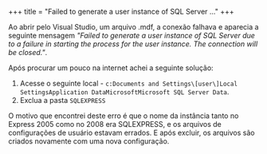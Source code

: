 +++
title = "Failed to generate a user instance of SQL Server ..."
+++

Ao abrir pelo Visual Studio, um arquivo .mdf, a conexão falhava e aparecia a seguinte mensagem _"Failed to generate a user instance of SQL Server due to a failure in starting the process for the user instance. The connection will be closed."_.

Após procurar um pouco na internet achei a seguinte solução:

1.  Acesse o seguinte local - `c:Documents and Settings\[user\]Local SettingsApplication DataMicrosoftMicrosoft SQL Server Data`.
2.  Exclua a pasta `SQLEXPRESS`

O motivo que encontrei deste erro é que o nome da instância tanto no Express 2005 como no 2008 era SQLEXPRESS, e os arquivos de configurações de usuário estavam errados. E após excluir, os arquivos são criados novamente com uma nova configuração.

